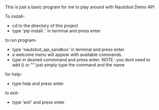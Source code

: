 This is just a basic program for me to play around with Nautobot Demo API

To install-
* cd to the directory of this project
*  type 'pip install .' in terminal and press enter


to run program-
* type 'nautobot_api_sandbox' in terminal and press enter
* a welcome menu will appear with available commands. 
* type in desired commmand and press enter. NOTE- you dont need to add () or "" just simply type the command and the name 

for help-
* type help and press enter

to exit-
* type 'exit' and press enter
